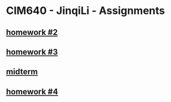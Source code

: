 # CIM640 - JinqiLi - Assignments
## [homework #2](http://kikijinqili.github.io/CIM640-JinqiLi/homework/hw2/index.html)
## [homework #3](http://kikijinqili.github.io/CIM640-JinqiLi/homework/hw3/index.html)
## [midterm](https://github.com/kikijinqili/CIM640-JinqiLi/tree/master/homework/midterm)
## [homework #4](http://kikijinqili.github.io/CIM640-JinqiLi/homework/hw4/music/index.html)
